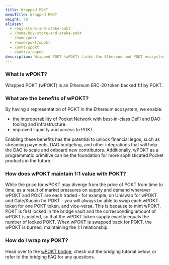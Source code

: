 ```yaml
---
title: Wrapped POKT
menuTitle: Wrapped POKT
weight: 70
aliases:
  - /buy-store-and-stake-pokt
  - /home/buy-store-and-stake-pokt
  - /home/pokt
  - /home/pokt/wpokt
  - /pokt/wpokt
  - /pokt/wrapped
description: Wrapped POKT (wPOKT) links the Ethereum and POKT ecosystems, providing liquity and utility across networks. 
---
```


### What is wPOKT?

Wrapped POKT (wPOKT) is an Ethereum ERC-20 token backed 1:1 by POKT.

### What are the benefits of wPOKT?

By having a representation of POKT in the Ethereum ecosystem, we enable:

- the interoperability of Pocket Network with best-in-class DeFi and DAO tooling and infrastructure
- improved liquidity and access to POKT

Enabling these benefits has the potential to unlock financial legos, such as streaming payments, DAO budgeting, and other integrations that will help the DAO to scale and onboard new contributors. Additionally, wPOKT as a programmatic primitive can be the foundation for more sophisticated Pocket products in the future.

### How does wPOKT maintain 1:1 value with POKT?

While the price for wPOKT may diverge from the price of POKT from time to time, as a result of market pressures on supply and demand wherever wPOKT and POKT are each traded - for example, on Uniswap for wPOKT and Gate/Kucoin for POKT - you will always be able to swap each wPOKT token for one POKT token, and vice-versa. This is because to mint wPOKT, POKT is first locked in the bridge vault and the corresponding amount of wPOKT is minted, so that the wPOKT token supply exactly equals the number of locked POKT. When wPOKT is swapped back for POKT, the wPOKT is burned, maintaining the 1:1 relationship.

### How do I wrap my POKT?

Head over to the [wPOKT bridge](https://wpokt.network/), check out the bridging tutorial below, or refer to the bridging FAQ for any questions. 
